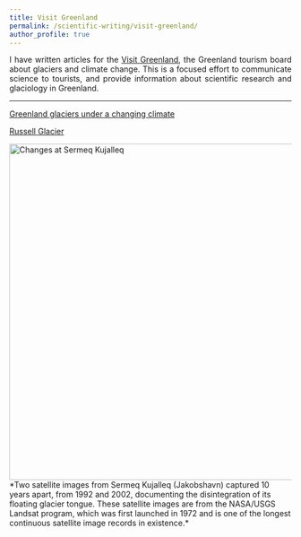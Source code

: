 ```yaml
---
title: Visit Greenland
permalink: /scientific-writing/visit-greenland/
author_profile: true
---
```


<p style="text-align:justify;">I have written articles for the <a href="https://visitgreenland.com/">Visit Greenland</a>, the Greenland tourism board about glaciers and climate change. This is a focused effort to communicate science to tourists, and provide information about scientific research and glaciology in Greenland.</p>

<hr>

<p style="text-align:justify;"><a href="https://visitgreenland.com/articles/greenlands-glaciers-under-a-changing-climate/" target="_blank" rel="noopener noreferrer">Greenland glaciers under a changing climate</a></p>

<p style="text-align:justify;"><a href="https://visitgreenland.com/about-greenland/russell-glacier/" target="_blank" rel="noopener noreferrer">Russell Glacier</a></p>

<img src="https://visitgreenland.com/wp-content/uploads/2021/06/sermeq-kujalleq.gif" alt="Changes at Sermeq Kujalleq" width="600" align="aligncenter"/>
*Two satellite images from Sermeq Kujalleq (Jakobshavn) captured 10 years apart, from 1992 and 2002, documenting the disintegration of its floating glacier tongue. These satellite images are from the NASA/USGS Landsat program, which was first launched in 1972 and is one of the longest continuous satellite image records in existence.*
